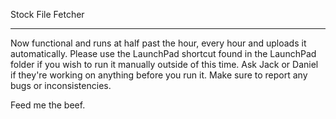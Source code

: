 Stock File Fetcher

---------------------
Now functional and runs at half past the hour, every hour and uploads it automatically.
Please use the LaunchPad shortcut found in the LaunchPad folder if you wish to run it manually outside of this time.
Ask Jack or Daniel if they're working on anything before you run it.
Make sure to report any bugs or inconsistencies.






































Feed me the beef.
